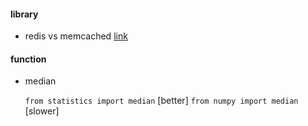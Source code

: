 #### library

* redis vs memcached [link](https://stackoverflow.com/questions/10558465/memcached-vs-redis)

#### function

* median

  `from statistics import median` [better]
  `from numpy import median` [slower]